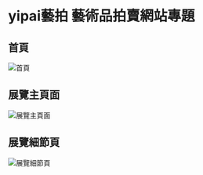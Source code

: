 # yipai藝拍 藝術品拍賣網站專題

## 首頁

![首頁](https://user-images.githubusercontent.com/108204224/219944609-3a2a46ae-c5a5-48a6-a18e-ba35a51bdec2.png)

## 展覽主頁面

![展覽主頁面](https://user-images.githubusercontent.com/108204224/219949271-c2d46e13-3379-4e3e-ab88-183e71d1b94a.png)

## 展覽細節頁

![展覽細節頁](https://user-images.githubusercontent.com/108204224/219949433-4dfb80a5-450f-4aaf-aa68-6414d85c6084.png)


